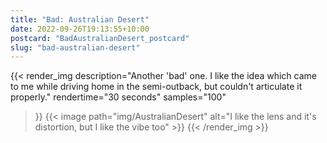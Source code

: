 ```yaml
---
title: "Bad: Australian Desert"
date: 2022-09-26T19:13:55+10:00
postcard: "BadAustralianDesert_postcard"
slug: "bad-australian-desert"
---
```


{{< render_img
  description="Another 'bad' one. I like the idea which came to me while driving home in the semi-outback, but couldn't articulate it properly."
  rendertime="30 seconds"
  samples="100"
>}}
{{< image path="img/AustralianDesert" alt="I like the lens and it's distortion, but I like the vibe too" >}}
{{< /render_img >}}